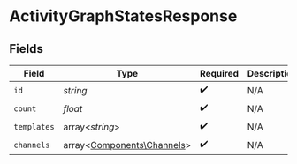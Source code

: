 # ActivityGraphStatesResponse


## Fields

| Field                                                             | Type                                                              | Required                                                          | Description                                                       |
| ----------------------------------------------------------------- | ----------------------------------------------------------------- | ----------------------------------------------------------------- | ----------------------------------------------------------------- |
| `id`                                                              | *string*                                                          | :heavy_check_mark:                                                | N/A                                                               |
| `count`                                                           | *float*                                                           | :heavy_check_mark:                                                | N/A                                                               |
| `templates`                                                       | array<*string*>                                                   | :heavy_check_mark:                                                | N/A                                                               |
| `channels`                                                        | array<[Components\Channels](../../Models/Components/Channels.md)> | :heavy_check_mark:                                                | N/A                                                               |